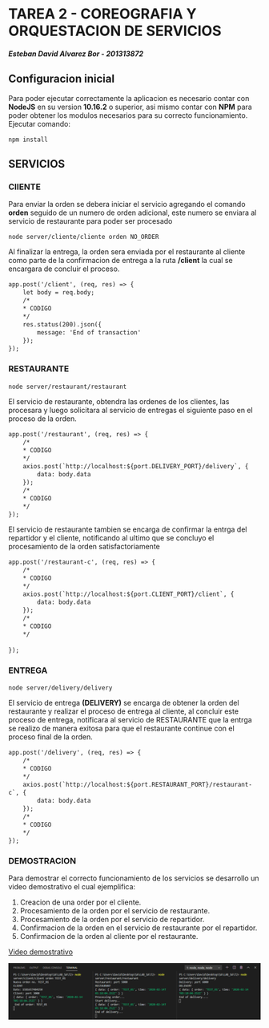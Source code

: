 # TAREA 2 - COREOGRAFIA Y ORQUESTACION DE SERVICIOS

##### Esteban David Alvarez Bor - 201313872

## Configuracion inicial
Para poder ejecutar correctamente la aplicacion es necesario contar con **NodeJS** en su version __10.16.2__ o superior, 
asi mismo contar con **NPM** para poder obtener los modulos necesarios para su correcto funcionamiento. Ejecutar comando: 

```
npm install
```  

## SERVICIOS

### **ClIENTE**
Para enviar la orden se debera iniciar el servicio agregando el comando **orden** seguido de un numero de orden adicional, este numero se enviara al servicio de restaurante para poder ser procesado

```
node server/cliente/cliente orden NO_ORDER
```
Al finalizar la entrega, la orden sera enviada por el restaurante al cliente como parte de la confirmacion de entrega a la ruta __/client__ la cual se encargara de concluir el proceso.

```
app.post('/client', (req, res) => {
    let body = req.body;
    /*
    * CODIGO
    */
    res.status(200).json({
        message: 'End of transaction'
    });
});
```

### **RESTAURANTE**
```
node server/restaurant/restaurant
```

El servicio de restaurante, obtendra las ordenes de los clientes, las procesara y luego solicitara al servicio de entregas el siguiente paso en el proceso de la orden.

```
app.post('/restaurant', (req, res) => {
    /*
    * CODIGO
    */
    axios.post(`http://localhost:${port.DELIVERY_PORT}/delivery`, {
        data: body.data
    });
    /*
    * CODIGO
    */
});
```

El servicio de restaurante tambien se encarga de confirmar la entrga del repartidor y el cliente, notificando al ultimo que se concluyo el procesamiento de la orden satisfactoriamente

```
app.post('/restaurant-c', (req, res) => {
    /*
    * CODIGO
    */
    axios.post(`http://localhost:${port.CLIENT_PORT}/client`, {
        data: body.data
    });
    /*
    * CODIGO
    */
    
});
```

### **ENTREGA**
```
node server/delivery/delivery
```
El servicio de entrega **(DELIVERY)** se encarga de obtener la orden del restaurante y realizar el proceso de entrega al cliente, al concluir este proceso de entrega, notificara al servicio de RESTAURANTE que la entrga se realizo de manera exitosa para que el restaurante continue con el proceso final de la orden.

```
app.post('/delivery', (req, res) => {
    /*
    * CODIGO
    */
    axios.post(`http://localhost:${port.RESTAURANT_PORT}/restaurant-c`, {
        data: body.data
    });
    /*
    * CODIGO
    */
});
```

### **DEMOSTRACION**
Para demostrar el correcto funcionamiento de los servicios se desarrollo un video demostrativo el cual ejemplifica:
1. Creacion de una order por el cliente.
2. Procesamiento de la orden por el servicio de restaurante.
3. Procesamiento de la orden por el servicio de repartidor.
4. Confirmacion de la orden en el servicio de restaurante por el repartidor.
5. Confirmacion de la orden al cliente por el restaurante.

[Video demostrativo](https://youtu.be/08tBza3kols)

![scr](img/img1.png)
